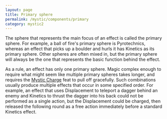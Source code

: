 ```yaml
---
layout: page
title: Primary sphere
permalink: /mystic/components/primary
category: mystic2
---
```

The sphere that represents the main focus of an effect is called the
primary sphere. For example, a ball of fire's primary sphere is
Pyrotechnics, whereas an effect that picks up a boulder and hurls it has
Kinetics as its primary sphere. Other spheres are often mixed in, but
the primary sphere will always be the one that represents the basic
function behind the effect.

As a rule, an effect has only one primary sphere. Magic complex enough
to require what might seem like multiple primary spheres takes longer,
and requires the [Mystic Charge](/mystic/feats/mystic-charge) feat to
pull off gracefully. Such combinations usually produce multiple effects
that occur in some specified order. For example, an effect that uses
Displacement to teleport a dagger behind an enemy and Kinetics to thrust
the dagger into his back could not be performed as a single action, but
the Displacement could be charged, then released the following round as
a free action immediately before a standard Kinetics effect.
